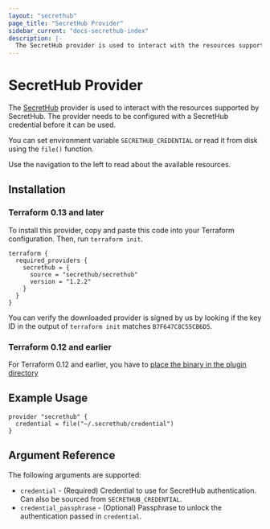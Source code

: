 ```yaml
---
layout: "secrethub"
page_title: "SecretHub Provider"
sidebar_current: "docs-secrethub-index"
description: |-
  The SecretHub provider is used to interact with the resources supported by SecretHub. The provider needs to be properly configured before it can be used.
---
```


# SecretHub Provider

The [SecretHub](https://www.secrethub.io) provider is used to interact with the
resources supported by SecretHub. The provider needs to be configured with a SecretHub credential before it can be used.

You can set environment variable `SECRETHUB_CREDENTIAL` or read it from disk using the `file()` function.

Use the navigation to the left to read about the available resources.

## Installation

### Terraform 0.13 and later

To install this provider, copy and paste this code into your Terraform configuration. Then, run `terraform init`.

```hcl
terraform {
  required_providers {
    secrethub = {
      source = "secrethub/secrethub"
      version = "1.2.2"
    }
  }
}
```

You can verify the downloaded provider is signed by us by looking if the key ID in the output of `terraform init` matches `B7F647C8C55CB6D5`.

### Terraform 0.12 and earlier

For Terraform 0.12 and earlier, you have to [place the binary in the plugin directory](https://secrethub.io/docs/guides/terraform/#install)

## Example Usage

```hcl
provider "secrethub" {
  credential = file("~/.secrethub/credential")
}
```

## Argument Reference

The following arguments are supported:

* `credential` - (Required) Credential to use for SecretHub authentication. Can also be sourced from `SECRETHUB_CREDENTIAL`.
* `credential_passphrase` - (Optional) Passphrase to unlock the authentication passed in `credential`.

